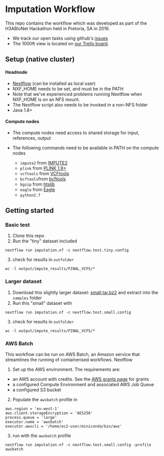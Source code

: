 # Imputation Workflow

This repo contains the workflow which was developed as part of
the H3ABioNet Hackathon held in Pretoria, SA in 2016.
 - We track our open tasks using github's [issues](https://github.com/h3abionet/chipimputation/issues)
 - The 1000ft view is located on [our Trello board](https://trello.com/b/Dp08chq7/stream-d-imputation-and-phasing).

## Setup (native cluster)

#### Headnode
  - [Nextflow](https://www.nextflow.io/) (can be installed as local user)
   - NXF_HOME needs to be set, and must be in the PATH
   - Note that we've experienced problems running Nextflow when NXF_HOME is on an NFS mount.
   - The Nextflow script also needs to be invoked in a non-NFS folder
  - Java 1.8+

#### Compute nodes

- The compute nodes need access to shared storage for input, references, output
- The following commands need to be available in PATH on the compute nodes

  - `impute2` from [IMPUTE2](http://mathgen.stats.ox.ac.uk/impute/impute_v2.html)
  - `plink` from [PLINK 1.9+](https://www.cog-genomics.org/plink2)
  - `vcftools` from [VCFtools](https://vcftools.github.io/index.html)
  - `bcftools`from [bcftools](https://samtools.github.io/bcftools/bcftools.html)
  - `bgzip` from [htslib](http://www.htslib.org)
  - `eagle` from [Eagle](https://data.broadinstitute.org/alkesgroup/Eagle/)
  - `python2.7`

## Getting started

### Basic test
 1. Clone this repo
 2. Run the "tiny" dataset included
```
nextflow run imputation.nf -c nextflow.test.tiny.config
```
 3. check for results in `outfolder`
```
wc -l output/impute_results/FINAL_VCFS/*
```

### Larger dataset
 1. Download this slightly larger dataset: [small.tar.bz2](https://goo.gl/cYk51U) and extract into the `samples` folder
 2. Run this "small" dataset with
```
nextflow run imputation.nf -c nextflow.test.small.config
```
 3. check for results in `outfolder`
```
wc -l output/impute_results/FINAL_VCFS/*
```

### AWS Batch

This workflow can be run on AWS Batch, an Amazon service that streamlines the running of containerised workflows. Nextflow

1. Set up the AWS environment. The requirements are:
  - an AWS account with credits. See the [AWS grants page](https://aws.amazon.com/grants/) for grants
  - a configured Compute Environment and associated AWS Job Queue
  - a configured S3 bucket

2. Populate the `awsbatch` profile in 
```
aws.region = 'eu-west-1'
aws.client.storageEncryption = 'AES256'
process.queue = 'large'
executor.name = 'awsbatch'
executor.awscli = '/home/ec2-user/miniconda/bin/aws'
```
3. run with the `awsbatch` profile
```
nextflow run imputation.nf -c nextflow.test.small.config -profile awsbatch
```
